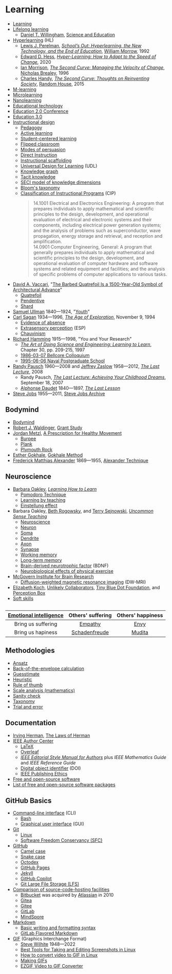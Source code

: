 # Learning
* [Learning](https://en.wikipedia.org/wiki/Learning)
* [Lifelong learning](https://en.wikipedia.org/wiki/Lifelong_learning)
  * [Daniel T. Willingham](https://en.wikipedia.org/wiki/Daniel_T._Willingham), [Science and Education](http://www.danielwillingham.com/)
* [Hyperlearning](https://en.wiktionary.org/wiki/hyperlearning) (HL)
  * [Lewis J. Perelman](http://www.perelman.net/), *[School’s Out: Hyperlearning, the New Technology, and the End of Education](https://books.google.com/books/about/School_s_Out.html?id=cLycAAAAMAAJ)*, [William Morrow](https://en.wikipedia.org/wiki/William_Morrow_and_Company), 1992
  * [Edward D. Hess](https://en.wikipedia.org/wiki/Edward_D._Hess), *[Hyper-Learning: How to Adapt to the Speed of Change](https://www.edhess.org/)*, 2020
  * [Ian Morrison](https://ianmorrison.com/311/), *[The Second Curve: Managing the Velocity of Change](https://books.google.com/books/about/The_Second_Curve.html?id=jF3VUVY3CocC)*, [Nicholas Brealey](https://nbuspublishing.com/), 1996
  * [Charles Handy](https://en.wikipedia.org/wiki/Charles_Handy), *[The Second Curve: Thoughts on Reinventing Society](https://books.google.com/books/about/The_Second_Curve.html?id=yztOBQAAQBAJ)*, [Random House](https://en.wikipedia.org/wiki/Random_House), 2015
* [M-learning](https://en.wikipedia.org/wiki/M-learning)
* [Microlearning](https://en.wikipedia.org/wiki/Microlearning)
* [Nanolearning](https://www.digitallearninginstitute.com/blog/what-is-nano-learning/)
* [Educational technology](https://en.wikipedia.org/wiki/Educational_technology)
* [Education 2.0 Conference](https://www.education2conf.com/)
* [Education 3.0](https://en.wikipedia.org/wiki/Education_3.0)
* [Instructional design](https://en.wikipedia.org/wiki/Instructional_design)
  * [Pedagogy](https://en.wikipedia.org/wiki/Pedagogy)
  * [Active learning](https://en.wikipedia.org/wiki/Active_learning)
  * [Student-centered learning](https://en.wikipedia.org/wiki/Student-centered_learning)
  * [Flipped classroom](https://en.wikipedia.org/wiki/Flipped_classroom)
  * [Modes of persuasion](https://en.wikipedia.org/wiki/Modes_of_persuasion)
  * [Direct Instruction](https://en.wikipedia.org/wiki/Direct_instruction)
  * [Instructional scaffolding](https://en.wikipedia.org/wiki/Instructional_scaffolding)
  * [Universal Design for Learning](https://en.wikipedia.org/wiki/Universal_Design_for_Learning) (UDL)
  * [Knowledge graph](https://en.wikipedia.org/wiki/Knowledge_graph)
  * [Tacit knowledge](https://en.wikipedia.org/wiki/Tacit_knowledge)
  * [SECI model of knowledge dimensions](https://en.wikipedia.org/wiki/SECI_model_of_knowledge_dimensions)
  * [Bloom's taxonomy](https://en.wikipedia.org/wiki/Bloom%27s_taxonomy)
  * [Classification of Instructional Programs](https://en.wikipedia.org/wiki/Classification_of_Instructional_Programs) (CIP)
    > 14.1001 Electrical and Electronics Engineering: A program that prepares individuals to apply mathematical and scientific principles to the design, development, and operational evaluation of electrical and electronic systems and their components, including electrical power generation systems; and the analysis of problems such as superconductor, wave propagation, energy storage and retrieval, and reception and amplification.\
    > 14.0901 Computer Engineering, General: A program that generally prepares individuals to apply mathematical and scientific principles to the design, development, and operational evaluation of computer hardware and software systems and related equipment and facilities; and the analysis of specific problems of computer applications to various tasks.
* [David A. Vaccari](https://www.stevens.edu/profile/dvaccari), "[The Barbed Quatrefoil Is a 1500-Year-Old Symbol of Architectural Advance](https://personal.stevens.edu/~dvaccari/Vaccari%20-%20Sancta%20Sophia.pdf)"
  * [Quatrefoil](https://en.wikipedia.org/wiki/Quatrefoil)
  * [Pendentive](https://en.wikipedia.org/wiki/Pendentive)
  * [Shard](https://en.wikipedia.org/wiki/Shard_(database_architecture))
* [Samuel Ullman](https://en.wikipedia.org/wiki/Samuel_Ullman) 1840&mdash;1924, "[Youth](https://www.uab.edu/ullmanmuseum/)"
* [Carl Sagan](https://en.wikipedia.org/wiki/Carl_Sagan) 1934&mdash;1996, *[The Age of Exploration](https://www.youtube.com/watch?v=6_-jtyhAVTc)*, November 9, 1994
  * [Evidence of absence](https://en.wikipedia.org/wiki/Evidence_of_absence)
  * [Extrasensory perception](https://en.wikipedia.org/wiki/Extrasensory_perception) (ESP)
  * [Chauvinism](https://en.wikipedia.org/wiki/Chauvinism)
* [Richard Hamming](https://en.wikipedia.org/wiki/Richard_Hamming) 1915&mdash;1998, "You and Your Research"
  * *[The Art of Doing Science and Engineering: Learning to Learn](http://worrydream.com/refs/Hamming-TheArtOfDoingScienceAndEngineering.pdf)*, Chapter 30, pp. 209-215, 1997  
  * [1986-03-07 Bellcore Colloquium](https://www.cs.virginia.edu/~robins/YouAndYourResearch.html)
  * [1995-06-06 Naval Postgraduate School](https://www.youtube.com/watch?v=a1zDuOPkMSw)
* [Randy Pausch](https://en.wikipedia.org/wiki/Randy_Pausch) 1960&mdash;2008 and [Jeffrey Zaslow](https://en.wikipedia.org/wiki/Jeffrey_Zaslow) 1958&mdash;2012, *[The Last Lecture](https://en.wikipedia.org/wiki/The_Last_Lecture)*, 2008
  * Randy Pausch, *[The Last Lecture: Achieving Your Childhood Dreams](https://www.youtube.com/watch?v=ji5_MqicxSo)*, September 18, 2007
  * [Alphonse Daudet](https://en.wikipedia.org/wiki/Alphonse_Daudet) 1840&mdash;1897, *[The Last Lesson](https://en.wikisource.org/wiki/The_Last_Lesson)*
* [Steve Jobs](https://en.wikipedia.org/wiki/Steve_Jobs) 1955&mdash;2011, [Steve Jobs Archive](https://stevejobsarchive.com/)

## Bodymind
* [Bodymind](https://en.wikipedia.org/wiki/Bodymind)
* [Robert J. Waldinger](https://en.wikipedia.org/wiki/Robert_J._Waldinger), [Grant Study](https://en.wikipedia.org/wiki/Grant_Study)
* [Jordan Metzl](https://drjordanmetzl.com/), [A Prescription for Healthy Movement](https://www.youtube.com/watch?v=5FFGfPSsMpo)
  * [Burpee](https://en.wikipedia.org/wiki/Burpee_(exercise))
  * [Plank](https://en.wikipedia.org/wiki/Plank_(exercise))
  * [Plymouth Rock](https://en.wikipedia.org/wiki/Plymouth_Rock)
* [Esther Gokhale](https://gokhalemethod.com/), [Gokhale Method](https://en.wikipedia.org/wiki/Gokhale_Method)
* [Frederick Matthias Alexander](https://en.wikipedia.org/wiki/F._Matthias_Alexander) 1869&mdash;1955, [Alexander Technique](https://en.wikipedia.org/wiki/Alexander_Technique)

## Neuroscience
* [Barbara Oakley](https://en.wikipedia.org/wiki/Barbara_Oakley), *[Learning How to Learn](https://barbaraoakley.com/books/learning-how-to-learn/)*
  * [Pomodoro Technique](https://en.wikipedia.org/wiki/Pomodoro_Technique)
  * [Learning by teaching](https://en.wikipedia.org/wiki/Learning_by_teaching)
  * [Einstellung effect](https://en.wikipedia.org/wiki/Einstellung_effect)
* Barbara Oakley, [Beth Rogowsky](https://www.bloomu.edu/people-directory/beth-rogowsky), and [Terry Sejnowski](https://en.wikipedia.org/wiki/Terry_Sejnowski), *[Uncommon Sense Teaching](https://barbaraoakley.com/books/uncommon-sense-teaching/)*
  * [Neuroscience](https://en.wikipedia.org/wiki/Neuroscience)
  * [Neuron](https://en.wikipedia.org/wiki/Neuron)
  * [Soma](https://en.wikipedia.org/wiki/Soma_(biology))
  * [Dendrite](https://en.wikipedia.org/wiki/Dendrite)
  * [Axon](https://en.wikipedia.org/wiki/Axon)
  * [Synapse](https://en.wikipedia.org/wiki/Synapse)
  * [Working memory](https://en.wikipedia.org/wiki/Working_memory)
  * [Long-term memory](https://en.wikipedia.org/wiki/Long-term_memory)
  * [Brain-derived neurotrophic factor](https://en.wikipedia.org/wiki/Brain-derived_neurotrophic_factor) (BDNF)
  * [Neurobiological effects of physical exercise](https://en.wikipedia.org/wiki/Neurobiological_effects_of_physical_exercise)
* [McGovern Institute for Brain Research](https://en.wikipedia.org/wiki/McGovern_Institute_for_Brain_Research)
  * [Diffusion-weighted magnetic resonance imaging](https://en.wikipedia.org/wiki/Diffusion_MRI) (DW-MRI)
* [Elizabeth Koch](https://en.wikipedia.org/wiki/Elizabeth_Koch_(publisher)), [Unlikely Collaborators](https://www.unlikelycollaborators.com/), [Tiny Blue Dot Foundation](https://www.tinybluedotfoundation.org/), and [Perception Box](https://www.tinybluedotfoundation.org/perception-box)
* [Soft skills](https://en.wikipedia.org/wiki/Soft_skills)
## 
  | [Emotional intelligence](https://en.wikipedia.org/wiki/Emotional_intelligence) | Others' suffering | Others' happiness |
  | :---: | :---: | :---: |
  | Bring us suffering | [Empathy](https://en.wikipedia.org/wiki/Empathy) | [Envy](https://en.wikipedia.org/wiki/Envy) |
  | Bring us hapiness | [Schadenfreude](https://en.wikipedia.org/wiki/Schadenfreude) | [Mudita](https://en.wikipedia.org/wiki/Mudita) |

## Methodologies
* [Ansatz](https://en.wikipedia.org/wiki/Ansatz)
* [Back-of-the-envelope calculation](https://en.wikipedia.org/wiki/Back-of-the-envelope_calculation)
* [Guesstimate](https://en.wikipedia.org/wiki/Guesstimate)
* [Heuristic](https://en.wikipedia.org/wiki/Heuristic)
* [Rule of thumb](https://en.wikipedia.org/wiki/Rule_of_thumb)
* [Scale analysis (mathematics)](https://en.wikipedia.org/wiki/Scale_analysis_(mathematics))
* [Sanity check](https://en.wikipedia.org/wiki/Sanity_check)
* [Taxonomy](https://en.wikipedia.org/wiki/Taxonomy)
* [Trial and error](https://en.wikipedia.org/wiki/Trial_and_error)

## Documentation
* [Irving Herman](http://www.columbia.edu/~iph1/herman.html), [The Laws of Herman](http://www.columbia.edu/~iph1/lawsofherman.htm)
* [IEEE Author Center](https://ieeeauthorcenter.ieee.org/)
  * [LaTeX](https://en.wikipedia.org/wiki/LaTeX)
  * [Overleaf](https://en.wikipedia.org/wiki/Overleaf)
  * [*IEEE Editorial Style Manual for Authors*](https://journals.ieeeauthorcenter.ieee.org/your-role-in-article-production/ieee-editorial-style-manual/) plus *IEEE Mathematics Guide* and *IEEE Reference Guide*
  * [Digital object identifier](https://en.wikipedia.org/wiki/Digital_object_identifier) (DOI)
  * [IEEE Publishing Ethics](https://journals.ieeeauthorcenter.ieee.org/become-an-ieee-journal-author/publishing-ethics/)
* [Free and open-source software](https://en.wikipedia.org/wiki/Free_and_open-source_software)
* [List of free and open-source software packages](https://en.wikipedia.org/wiki/List_of_free_and_open-source_software_packages)

## GitHub Basics
* [Command-line interface](https://en.wikipedia.org/wiki/Command-line_interface) (CLI)
  * [Bash](https://en.wikipedia.org/wiki/Bash_(Unix_shell))
  * [Graphical user interface](https://en.wikipedia.org/wiki/Graphical_user_interface) (GUI)
* [Git](https://en.wikipedia.org/wiki/Git)
  * [Linux](https://en.wikipedia.org/wiki/Linux)
  * [Software Freedom Conservancy (SFC)](https://en.wikipedia.org/wiki/Software_Freedom_Conservancy)
* [GitHub](https://en.wikipedia.org/wiki/GitHub)
  * [Camel case](https://en.wikipedia.org/wiki/Camel_case)
  * [Snake case](https://en.wikipedia.org/wiki/Snake_case)
  * [Octodex](https://octodex.github.com/)
  * [GitHub Pages](https://pages.github.com/)
  * [Jekyll](https://en.wikipedia.org/wiki/Jekyll_(software))
  * [GitHub Copilot](https://copilot.github.com/)
  * [Git Large File Storage (LFS)](https://git-lfs.github.com/)
* [Comparison of source-code-hosting facilities](https://en.wikipedia.org/wiki/Comparison_of_source-code-hosting_facilities)
  * [Bitbucket](https://en.wikipedia.org/wiki/Bitbucket) was acquired by [Atlassian](https://en.wikipedia.org/wiki/Atlassian) in 2010
  * [Gitea](https://en.wikipedia.org/wiki/Gitea)
  * [Gitee](https://gitee.com/)
  * [GitLab](https://en.wikipedia.org/wiki/GitLab)
  * [MindSpore](https://www.mindspore.cn/en)
* [Markdown](https://en.wikipedia.org/wiki/Markdown)
  * [Basic writing and formatting syntax](https://docs.github.com/en/github/writing-on-github/getting-started-with-writing-and-formatting-on-github/basic-writing-and-formatting-syntax)
  * [GitLab Flavored Markdown](https://docs.gitlab.com/ee/user/markdown.html)
* [GIF](https://en.wikipedia.org/wiki/GIF) (Graphics Interchange Format)
  * [Steve Wilhite](https://en.wikipedia.org/wiki/Steve_Wilhite) 1948&mdash;2022
  * [Best Tools for Taking and Editing Screenshots in Linux](https://itsfoss.com/take-screenshot-linux/)
  * [How to convert video to GIF in Linux](https://itsfoss.com/convert-video-gif-linux/)
  * [Making GIFs](https://about.gitlab.com/handbook/product/making-gifs/)
  * [EZGIF Video to GIF Converter](https://ezgif.com/video-to-gif)
